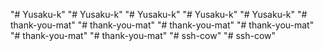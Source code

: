 "# Yusaku-k" 
"# Yusaku-k" 
"# Yusaku-k" 
"# Yusaku-k" 
"# Yusaku-k" 
"# thank-you-mat" 
"# thank-you-mat" 
"# thank-you-mat" 
"# thank-you-mat" 
"# thank-you-mat" 
"# thank-you-mat" 
"# ssh-cow" 
"# ssh-cow" 

